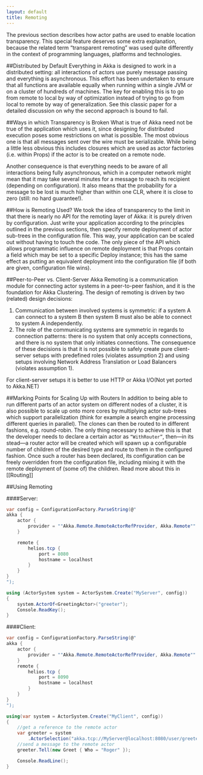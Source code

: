 ```yaml
---
layout: default
title: Remoting
---
```

The previous section describes how actor paths are used to enable location transparency. This special feature deserves some extra explanation, because the related term “transparent remoting” was used quite differently in the context of programming languages, platforms and technologies.

##Distributed by Default
Everything in Akka is designed to work in a distributed setting: all interactions of actors use purely message passing and everything is asynchronous. This effort has been undertaken to ensure that all functions are available equally when running within a single JVM or on a cluster of hundreds of machines. The key for enabling this is to go from remote to local by way of optimization instead of trying to go from local to remote by way of generalization. See this classic paper for a detailed discussion on why the second approach is bound to fail.

##Ways in which Transparency is Broken
What is true of Akka need not be true of the application which uses it, since designing for distributed execution poses some restrictions on what is possible. The most obvious one is that all messages sent over the wire must be serializable. While being a little less obvious this includes closures which are used as actor factories (i.e. within Props) if the actor is to be created on a remote node.

Another consequence is that everything needs to be aware of all interactions being fully asynchronous, which in a computer network might mean that it may take several minutes for a message to reach its recipient (depending on configuration). It also means that the probability for a message to be lost is much higher than within one CLR, where it is close to zero (still: no hard guarantee!).

##How is Remoting Used?
We took the idea of transparency to the limit in that there is nearly no API for the remoting layer of Akka: it is purely driven by configuration. Just write your application according to the principles outlined in the previous sections, then specify remote deployment of actor sub-trees in the configuration file. This way, your application can be scaled out without having to touch the code. The only piece of the API which allows programmatic influence on remote deployment is that Props contain a field which may be set to a specific Deploy instance; this has the same effect as putting an equivalent deployment into the configuration file (if both are given, configuration file wins).

##Peer-to-Peer vs. Client-Server
Akka Remoting is a communication module for connecting actor systems in a peer-to-peer fashion, and it is the foundation for Akka Clustering. The design of remoting is driven by two (related) design decisions:

1. Communication between involved systems is symmetric: if a system A can connect to a system B then system B must also be able to connect to system A independently.
2. The role of the communicating systems are symmetric in regards to connection patterns: there is no system that only accepts connections, and there is no system that only initiates connections.
The consequence of these decisions is that it is not possible to safely create pure client-server setups with predefined roles (violates assumption 2) and using setups involving Network Address Translation or Load Balancers (violates assumption 1).

For client-server setups it is better to use HTTP or Akka I/O(Not yet ported to Akka.NET)

##Marking Points for Scaling Up with Routers
In addition to being able to run different parts of an actor system on different nodes of a cluster, it is also possible to scale up onto more cores by multiplying actor sub-trees which support parallelization (think for example a search engine processing different queries in parallel). The clones can then be routed to in different fashions, e.g. round-robin. The only thing necessary to achieve this is that the developer needs to declare a certain actor as `“WithRouter”`, then—in its stead—a router actor will be created which will spawn up a configurable number of children of the desired type and route to them in the configured fashion. Once such a router has been declared, its configuration can be freely overridden from the configuration file, including mixing it with the remote deployment of (some of) the children. Read more about this in [[Routing]]

##Using Remoting

####Server:
```csharp
var config = ConfigurationFactory.ParseString(@"
akka {
    actor {
        provider = ""Akka.Remote.RemoteActorRefProvider, Akka.Remote""
    }

    remote {
        helios.tcp {
            port = 8080
            hostname = localhost
        }
    }
}
");

using (ActorSystem system = ActorSystem.Create("MyServer", config))
{
    system.ActorOf<GreetingActor>("greeter");
    Console.ReadKey();
}

```
####Client:
```csharp
var config = ConfigurationFactory.ParseString(@"
akka {
    actor {
        provider = ""Akka.Remote.RemoteActorRefProvider, Akka.Remote""
    }
    remote {
        helios.tcp {
            port = 8090
            hostname = localhost
        }
    }
} 
");

using(var system = ActorSystem.Create("MyClient", config))
{
    //get a reference to the remote actor
    var greeter = system
        .ActorSelection("akka.tcp://MyServer@localhost:8080/user/greeter");    
    //send a message to the remote actor
    greeter.Tell(new Greet { Who = "Roger" });

    Console.ReadLine();
}
```